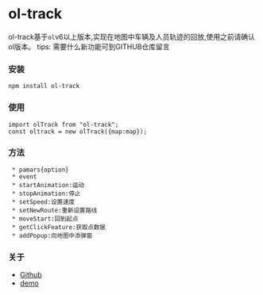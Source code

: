 # ol-track

ol-track基于`ol`v6以上版本,实现在地图中车辆及人员轨迹的回放,使用之前请确认ol版本。
tips: 需要什么新功能可到GITHUB仓库留言
### 安装
```
npm install ol-track
```
### 使用
```
import olTrack from "ol-track";
const oltrack = new olTrack({map:map});
```
### 方法
```
 * pamars{option}
 * event
 * startAnimation:运动
 * stopAnimation:停止
 * setSpeed:设置速度
 * setNewRoute:重新设置路线
 * moveStart:回到起点
 * getClickFeature:获取点数据
 * addPopup:向地图中添弹窗
```
### 关于
- [Github](https://github.com/webnewshow/ol-track)
- [demo](http://www.ctrippay.com)

